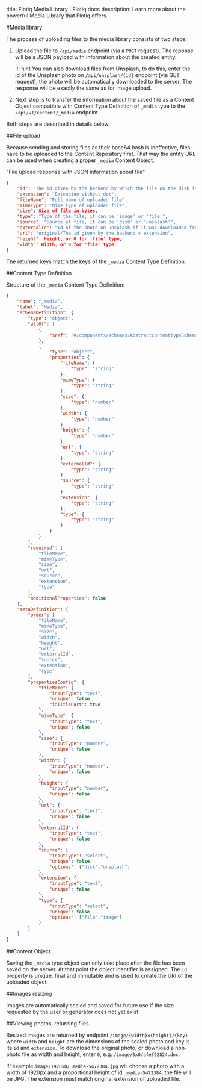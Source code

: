 title: Flotiq Media Library | Flotiq docs
description: Learn more about the powerful Media Library that Flotiq offers.

#Media library

The process of uploading files to the media library consists of two steps:

1. Upload the file to `/api/media` endpoint (via a `POST` request). The reponse
   will be a JSON payload with information about the created entity.
    
    !!! hint
        You can also download files from Unsplash, to do this, enter the id of the Unsplash photo on `/api/unsplash/{id}` endpoint (via GET request), the photo will be automatically downloaded to the server. The response will be exactly the same as for image upload. 
    

2. Next step is to transfer the information about the saved file as a Content Object compatible with Content Type Definition of `_media` type to the `/api/v1/content/_media`  endpoint.

Both steps are described in details below.

##File upload

Because sending and storing files as their base64 hash is ineffective, files 
have to be uploaded to the Content Repository first. That way the entity URL can 
be used when creating a proper `_media` Content Object.

"File upload response with JSON information about file"
```json
{
    "id": "The id given by the backend by which the file on the disk is named",
    "extension": "Extension without dot",
    "fileName": "Full name of uploaded file",
    "mimeType": "Mime type of uploaded file",
    "size": Size of file in bytes,
    "type": "Type of the file, it can be 'image' or 'file'",
    "source": "Source of file, it can be 'disk' or 'unsplash'",
    "externalId": "Id of the photo on unsplash if it was downloaded from there",
    "url": "original/The id given by the backend + extension",
    "height": Height, or 0 for 'file' type,
    "width": Width, or 0 for 'file' type
}
```
    
The returned keys match the keys of the `_media` Content Type Definition.

##Content Type Definition

Structure of the `_media` Content Type Definition:
```json
{
    "name": "_media",
    "label": "Media",
    "schemaDefinition": {
        "type": "object",
        "allOf": [
            {
                "$ref": "#/components/schemas/AbstractContentTypeSchemaDefinition"
            },
            {
                "type": "object",
                "properties": {
                    "fileName": {
                        "type": "string"
                    },
                    "mimeType": {
                        "type": "string"
                    },
                    "size": {
                        "type": "number"
                    },
                    "width": {
                        "type": "number"
                    },
                    "height": {
                        "type": "number"
                    },
                    "url": {
                        "type": "string"
                    },
                    "externalId": {
                        "type": "string"
                    },
                    "source": {
                        "type": "string"
                    },
                    "extension": {
                        "type": "string"
                    },
                    "type": {
                        "type": "string"
                    }
                }
            }   
        ],
        "required": [
            "fileName",
            "mimeType",
            "size",
            "url",
            "source",
            "extension",
            "type"
        ],
        "additionalProperties": false
    },
    "metaDefinition": {
        "order": [
            "fileName",
            "mimeType",
            "size",
            "width",
            "height",
            "url",
            "externalId",
            "source",
            "extension",
            "type"
        ],
        "propertiesConfig": {
            "fileName": {
                "inputType": "text",
                "unique": false,
                "idTitlePart": true
            },
            "mimeType": {
                "inputType": "text",
                "unique": false
            },
            "size": {
                "inputType": "number",
                "unique": false
            },
            "width": {
                "inputType": "number",
                "unique": false
            },
            "height": {
                "inputType": "number",
                "unique": false
            },
            "url": {
                "inputType": "text",
                "unique": false
            },
            "externalId": {
                "inputType": "text",
                "unique": false
            },
            "source": {
                "inputType": "select",
                "unique": false,
                "options": ["disk","unsplash"]
            },
            "extension": {
                "inputType": "text",
                "unique": false
            },
            "type": {
                "inputType": "select",
                "unique": false,
                "options": ["file","image"]
            }
        }
    }
}
```

##Content Object

Saving the `_media` type object can only take place after the file has been 
saved on the server. At that point the object identifier is assigned. The `id` 
property is unique, final and immutable and is used to create the URI of the 
uploaded object. 


##Images resizing

Images are automatically scaled and saved for future use if the size requested by the user or generator does not yet exist.

##Viewing photos, returning files

Resized images are returned by endpoint `/image/{width}x{height}/{key}` where 
`width` and `height` are the dimensions of the scaled photo and key is its `id` and `extension`. 
To download the original photo, or download a non-photo file as width and height, 
enter `0`, e.g. `/image/0x0/afef92824.doc`.

!!! example 
    `image/1920x0/_media-5472384.jpg` will choose a photo with a width of 1920px and a proportional height of id `_media-5472384`, the file will be JPG. The extension must match original extension of uploaded file.
